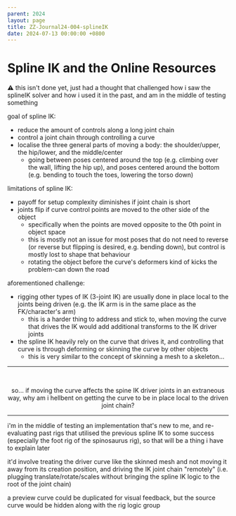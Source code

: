 ```yaml
---
parent: 2024
layout: page
title: ZZ-Journal24-004-splineIK
date: 2024-07-13 00:00:00 +0800
---
```


# Spline IK and the Online Resources

⚠ this isn't done yet, just had a thought that challenged how i saw the splineIK solver and how i used it in the past, and am in the middle of testing something

goal of spline IK:
- reduce the amount of controls along a long joint chain
- control a joint chain through controlling a curve
- localise the three general parts of moving a body: the shoulder/upper, the hip/lower, and the middle/center
	- going between poses centered around the top (e.g. climbing over the wall, lifting the hip up), and poses centered around the bottom (e.g. bending to touch the toes, lowering the torso down)

limitations of spline IK:
- payoff for setup complexity diminishes if joint chain is short
- joints flip if curve control points are moved to the other side of the object
	- specifically when the points are moved opposite to the 0th point in object space
	- this is mostly not an issue for most poses that do not need to reverse (or reverse but flipping is desired, e.g. bending down), but control is mostly lost to shape that behaviour
	- rotating the object before the curve's deformers kind of kicks the problem-can down the road

aforementioned challenge:
- rigging other types of IK (3-joint IK) are usually done in place local to the joints being driven (e.g. the IK arm is in the same place as the FK/character's arm)
	- this is a harder thing to address and stick to, when moving the curve that drives the IK would add additional transforms to the IK driver joints
- the spline IK heavily rely on the curve that drives it, and controlling that curve is through deforming or skinning the curve by other objects
	- this is very similar to the concept of skinning a mesh to a skeleton...

----
<br/>
<p align="center"> so... if moving the curve affects the spine IK driver joints in an extraneous way, why am i hellbent on getting the curve to be in place local to the driven joint chain?
</p>

----

i'm in the middle of testing an implementation that's new to me, and re-evaluating past rigs that utilised the previous spline IK to some success (especially the foot rig of the spinosaurus rig), so that will be a thing i have to explain later

it'd involve treating the driver curve like the skinned mesh and not moving it away from its creation position, and driving the IK joint chain "remotely" (i.e. plugging translate/rotate/scales without bringing the spline IK logic to the root of the joint chain)

a preview curve could be duplicated for visual feedback, but the source curve would be hidden along with the rig logic group

